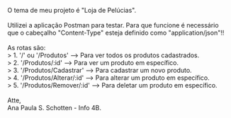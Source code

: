   O tema de meu projeto é "Loja de Pelúcias".</br>
</br>
  Utilizei a aplicação Postman para testar. Para que funcione é necessário que o cabeçalho "Content-Type" esteja definido como "application/json"!!</br>
</br>
  As rotas são: </br>
      > 1. '/' ou '/Produtos' --> Para ver todos os produtos cadastrados.</br>
      > 2. '/Produtos/:id' --> Para ver um produto em específico.</br>
      > 3. '/Produtos/Cadastrar' --> Para cadastrar um novo produto.</br>
      > 4. '/Produtos/Alterar/:id' --> Para alterar um produto em específico.</br>
      > 5. '/Produtos/Remover/:id' --> Para deletar um produto em específico.</br>
</br>
  Atte,</br>
  Ana Paula S. Schotten - Info 4B.</br>

